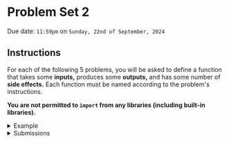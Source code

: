 # Problem Set 2

Due date: `11:59pm` on `Sunday, 22nd of September, 2024`

## Instructions

For each of the following 5 problems, you will be asked to define a function that takes some **inputs,** produces some **outputs,** and has some number of **side effects.**
Each function must be named according to the problem's instructions.

**You are not permitted to `import` from any libraries (including built-in libraries).**

<details><summary>Example</summary>

### Example Problem
Suppose you are asked to define a function named `example` that takes two integer inputs, prints their sum to the terminal, and then returns twice that quantity plus `1`.
The instructions for that problem might look something like the following table.

| **Name:**         | `example`                                        |
| ----------------- | ------------------------------------------------ |
| **Inputs:**       | (`arg1: int`, `arg2: int`)                       |
| **Outputs:**      | (`int`)                                          |
| **Side Effects:** | Writes the sum of `arg1` and `arg2` to `stdout`. |
| **Restrictions:** | No `import`, `if`, `for`, `while` statements.    |

This format specifies that:

- the function you define *must* be named `example`.
- the function *requires* two arguments of `int` type (it doesn't matter what they are called).
- the function *returns* one output of `str` type (it doesn't matter what it is called).
- the function *prints* `arg1 + arg2` to `stdout`
- library imports, conditional statements, and iterating loops are prohibitted.

A valid solution might look something like the code below.

```
def example(x, y):
  z = x + y
  print(z)
  return 2*z + 1
```

</details>

<details><summary>Submissions</summary>

### Submitting Your Solution

Your solution should be either a Python file named `ps02_<netid>.py`.
For example, if your NetID is `jdoe3` then your file should be named either `ps02_jdoe3.py`.
Your file should be uploaded directly to Canvas under the assignment created for this problem set.

For the example above, a valid solution could be a file named `ps02_jdoe3.py` containing the following lines of code:
```
def example(x, y):
  z = x + y
  print(z)
  return 2*z + 1
```

</details>
